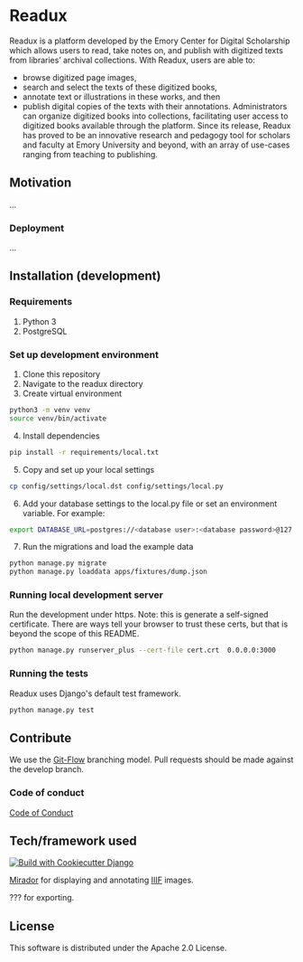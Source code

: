 # Readux

Readux is a platform developed by the Emory Center for Digital Scholarship which allows users to read, take notes on, and publish with digitized texts from libraries’ archival collections. With Readux, users are able to:
-	browse digitized page images, 
-	search and select the texts of these digitized books, 
-	annotate text or illustrations in these works, and then 
-	publish digital copies of the texts with their annotations. 
Administrators can organize digitized books into collections, facilitating user access to digitized books available through the platform. Since its release, Readux has proved to be an innovative research and pedagogy tool for scholars and faculty at Emory University and beyond, with an array of use-cases ranging from teaching to publishing. 


## Motivation

...

### Deployment

...

## Installation (development)

### Requirements

1. Python 3
2. PostgreSQL

### Set up development environment

1. Clone this repository
2. Navigate to the readux directory
3. Create virtual environment

~~~bash
python3 -m venv venv
source venv/bin/activate
~~~

4. Install dependencies

~~~bash
pip install -r requirements/local.txt
~~~

5. Copy and set up your local settings

~~~bash
cp config/settings/local.dst config/settings/local.py
~~~

6. Add your database settings to the local.py file or set an environment variable. For example:

~~~bash
export DATABASE_URL=postgres://<database user>:<database password>@127.0.0.1:5432/<database name>
~~~

7. Run the migrations and load the example data

~~~bash
python manage.py migrate
python manage.py loaddata apps/fixtures/dump.json
~~~

### Running local development server

Run the development under https. Note: this is generate a self-signed certificate. There are ways tell your browser to trust these certs, but that is beyond the scope of this README.

~~~bash
python manage.py runserver_plus --cert-file cert.crt  0.0.0.0:3000
~~~

### Running the tests

Readux uses Django's default test framework.

~~~bash
python manage.py test
~~~

## Contribute

We use the [Git-Flow](https://danielkummer.github.io/git-flow-cheatsheet/) branching model. Pull requests should be made against the develop branch.

### Code of conduct

[Code of Conduct](CODE_OF_CONDUCT.md)

## Tech/framework used

[![Build with Cookiecutter Django](https://img.shields.io/badge/built%20with-Cookiecutter%20Django-ff69b4.svg)](https://github.com/pydanny/cookiecutter-django/)

[Mirador](http://projectmirador.org/) for displaying and annotating [IIIF](http://iiif.io) images.

??? for exporting.

## License

This software is distributed under the Apache 2.0 License.
